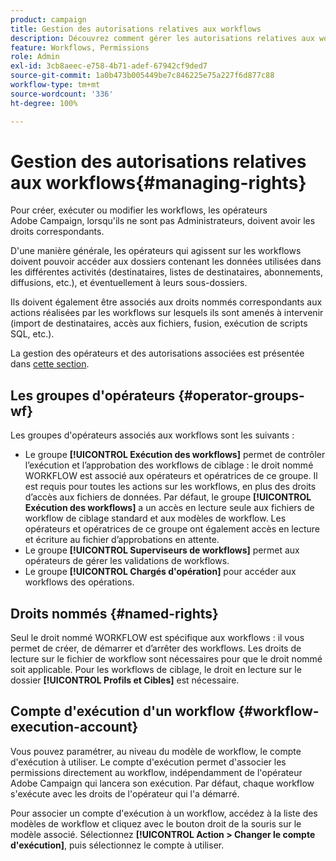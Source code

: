 ```yaml
---
product: campaign
title: Gestion des autorisations relatives aux workflows
description: Découvrez comment gérer les autorisations relatives aux workflows
feature: Workflows, Permissions
role: Admin
exl-id: 3cb8aeec-e758-4b71-adef-67942cf9ded7
source-git-commit: 1a0b473b005449be7c846225e75a227f6d877c88
workflow-type: tm+mt
source-wordcount: '336'
ht-degree: 100%

---
```


# Gestion des autorisations relatives aux workflows{#managing-rights}



Pour créer, exécuter ou modifier les workflows, les opérateurs Adobe Campaign, lorsqu&#39;ils ne sont pas Administrateurs, doivent avoir les droits correspondants.

D&#39;une manière générale, les opérateurs qui agissent sur les workflows doivent pouvoir accéder aux dossiers contenant les données utilisées dans les différentes activités (destinataires, listes de destinataires, abonnements, diffusions, etc.), et éventuellement à leurs sous-dossiers.

Ils doivent également être associés aux droits nommés correspondants aux actions réalisées par les workflows sur lesquels ils sont amenés à intervenir (import de destinataires, accès aux fichiers, fusion, exécution de scripts SQL, etc.).

La gestion des opérateurs et des autorisations associées est présentée dans [cette section](../../v8/start/gs-permissions.md).

## Les groupes d&#39;opérateurs {#operator-groups-wf}

Les groupes d&#39;opérateurs associés aux workflows sont les suivants :

* Le groupe **[!UICONTROL Exécution des workflows]** permet de contrôler l’exécution et l’approbation des workflows de ciblage : le droit nommé WORKFLOW est associé aux opérateurs et opératrices de ce groupe. Il est requis pour toutes les actions sur les workflows, en plus des droits d’accès aux fichiers de données. Par défaut, le groupe **[!UICONTROL Exécution des workflows]** a un accès en lecture seule aux fichiers de workflow de ciblage standard et aux modèles de workflow. Les opérateurs et opératrices de ce groupe ont également accès en lecture et écriture au fichier d’approbations en attente.
* Le groupe **[!UICONTROL Superviseurs de workflows]** permet aux opérateurs de gérer les validations de workflows.
* Le groupe **[!UICONTROL Chargés d&#39;opération]** pour accéder aux workflows des opérations.

## Droits nommés {#named-rights}

Seul le droit nommé WORKFLOW est spécifique aux workflows : il vous permet de créer, de démarrer et d’arrêter des workflows. Les droits de lecture sur le fichier de workflow sont nécessaires pour que le droit nommé soit applicable. Pour les workflows de ciblage, le droit en lecture sur le dossier **[!UICONTROL Profils et Cibles]** est nécessaire.

## Compte d&#39;exécution d&#39;un workflow {#workflow-execution-account}

Vous pouvez paramétrer, au niveau du modèle de workflow, le compte d&#39;exécution à utiliser. Le compte d&#39;exécution permet d&#39;associer les permissions directement au workflow, indépendamment de l&#39;opérateur Adobe Campaign qui lancera son exécution. Par défaut, chaque workflow s&#39;exécute avec les droits de l&#39;opérateur qui l&#39;a démarré.

Pour associer un compte d&#39;exécution à un workflow, accédez à la liste des modèles de workflow et cliquez avec le bouton droit de la souris sur le modèle associé. Sélectionnez **[!UICONTROL Action > Changer le compte d&#39;exécution]**, puis sélectionnez le compte à utiliser.
